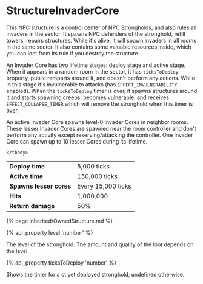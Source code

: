 # StructureInvaderCore

<img src="img/invaderCore.png" alt="" align="right" />

This NPC structure is a control center of NPC Strongholds, and also rules all invaders in the sector. It spawns NPC defenders of the stronghold, refill towers, repairs structures. 
While it's alive, it will spawn invaders in all rooms in the same sector. It also contains some valuable resources inside, which you can loot from its ruin if you destroy the structure.

An Invader Core has two lifetime stages: deploy stage and active stage. When it appears in a random room in the sector, it has `ticksToDeploy` property,
public ramparts around it, and doesn't perform any actions. While in this stage it's invulnerable to attacks (has `EFFECT_INVULNERABILITY` enabled). When the `ticksToDeploy` timer is over, it spawns structures around it and starts
spawning creeps, becomes vulnerable, and receives `EFFECT_COLLAPSE_TIMER` which will remove the stronghold when this timer is over.  

An active Invader Core spawns level-0 Invader Cores in neighbor rooms. These lesser Invader Cores are spawned
near the room controller and don't perform any activity except reserving/attacking the controller. One Invader Core can spawn up to 10 lesser Cores
during its lifetime. 

<table class="table gameplay-info">
    <tbody>
    <tr>
        <td><strong>Deploy time</strong></td>
        <td>5,000 ticks</td>
    </tr>
    <tr>
        <td><strong>Active time</strong></td>
        <td>150,000 ticks</td>
    </tr>
    <tr>
        <td><strong>Spawns lesser cores</strong></td>
        <td>Every 15,000 ticks</td>
    </tr>
    <tr>
        <td><strong>Hits</strong></td>
        <td>1,000,000</td>
    </tr>
    <tr>
        <td><strong>Return damage</strong></td>
        <td>50%</td>
    </tr>
    
    </tbody>
</table>

{% page inherited/OwnedStructure.md %}


{% api_property level 'number' %}
                                                                
The level of the stronghold. The amount and quality of the loot depends on the level.

{% api_property ticksToDeploy 'number' %}
                                                                                                                
Shows the timer for a ot yet deployed stronghold, undefined otherwise. 
